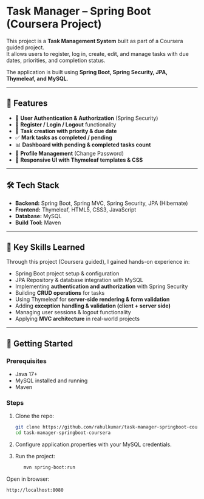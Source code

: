 # Task Manager – Spring Boot (Coursera Project)

This project is a **Task Management System** built as part of a Coursera guided project.  
It allows users to register, log in, create, edit, and manage tasks with due dates, priorities, and completion status.  

The application is built using **Spring Boot, Spring Security, JPA, Thymeleaf, and MySQL**.

---

## 📌 Features
- 🔐 **User Authentication & Authorization** (Spring Security)  
- 📝 **Register / Login / Logout** functionality  
- 📅 **Task creation with priority & due date**  
- ✅ **Mark tasks as completed / pending**  
- 📊 **Dashboard with pending & completed tasks count**  
- 📌 **Profile Management** (Change Password)  
- 🎨 **Responsive UI with Thymeleaf templates & CSS**  

---

## 🛠️ Tech Stack
- **Backend:** Spring Boot, Spring MVC, Spring Security, JPA (Hibernate)  
- **Frontend:** Thymeleaf, HTML5, CSS3, JavaScript  
- **Database:** MySQL  
- **Build Tool:** Maven  

---

## 🎯 Key Skills Learned
Through this project (Coursera guided), I gained hands-on experience in:  
- Spring Boot project setup & configuration  
- JPA Repository & database integration with MySQL  
- Implementing **authentication and authorization** with Spring Security  
- Building **CRUD operations** for tasks  
- Using Thymeleaf for **server-side rendering & form validation**  
- Adding **exception handling & validation (client + server side)**  
- Managing user sessions & logout functionality  
- Applying **MVC architecture** in real-world projects  

---

## 🚀 Getting Started
### Prerequisites
- Java 17+  
- MySQL installed and running  
- Maven  

### Steps
1. Clone the repo:
   ```bash
   git clone https://github.com/rahulkumar/task-manager-springboot-coursera.git
   cd task-manager-springboot-coursera

2. Configure application.properties with your MySQL credentials.

3. Run the project:
   ```bash
      mvn spring-boot:run
Open in browser:

    http://localhost:8080

